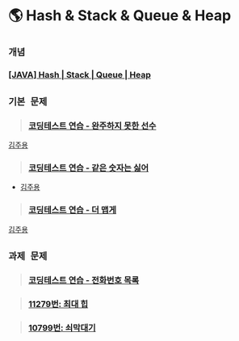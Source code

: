 # 🌎 Hash & Stack & Queue & Heap

## `개념`

### [[JAVA] Hash | Stack | Queue | Heap](https://www.notion.so/JAVA-Hash-Stack-Queue-Heap-3397afceff3942418f5f2b2bba5e9a49)

## `기본 문제`

> ### [코딩테스트 연습 - 완주하지 못한 선수](https://school.programmers.co.kr/learn/courses/30/lessons/42576)

[김주용](https://github.com/Algorithm-Study-Java-SSAFY/Algorithm/blob/main/%EA%B9%80%EC%A3%BC%EC%9A%A9/%ED%95%B4%EC%8B%9C/%EC%99%84%EC%A3%BC%ED%95%98%EC%A7%80%EB%AA%BB%ED%95%9C%EC%84%A0%EC%88%98.java)

> ### [코딩테스트 연습 - 같은 숫자는 싫어](https://school.programmers.co.kr/learn/courses/30/lessons/12906)

- [김주용](https://github.com/Algorithm-Study-Java-SSAFY/Algorithm/blob/main/%EA%B9%80%EC%A3%BC%EC%9A%A9/%EC%8A%A4%ED%83%9D/%EA%B0%99%EC%9D%80%EC%88%AB%EC%9E%90%EB%8A%94%EC%8B%AB%EC%96%B4.java)

> ### [코딩테스트 연습 - 더 맵게](https://school.programmers.co.kr/learn/courses/30/lessons/42626)
[김주용](https://github.com/Algorithm-Study-Java-SSAFY/Algorithm/blob/main/%EA%B9%80%EC%A3%BC%EC%9A%A9/%ED%9E%99/%EB%8D%94%EB%A7%B5%EA%B2%8C.java)

## `과제 문제`

> ### [코딩테스트 연습 - 전화번호 목록](https://school.programmers.co.kr/learn/courses/30/lessons/42577)

> ### [11279번: 최대 힙](https://www.acmicpc.net/problem/11279)

> ### [10799번: 쇠막대기](https://www.acmicpc.net/problem/10799)
